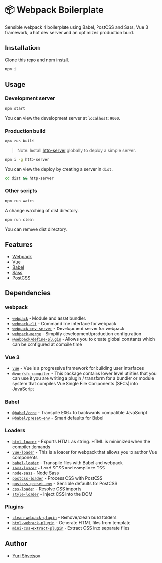 # 📦 Webpack Boilerplate

Sensible webpack 4 boilerplate using Babel, PostCSS and Sass, Vue 3 framework, a hot dev server and an optimized production build.

## Installation

Clone this repo and npm install.

```bash
npm i
```

## Usage

### Development server

```bash
npm start
```

You can view the development server at `localhost:9000`.

### Production build

```bash
npm run build
```

> Note: Install [http-server](https://www.npmjs.com/package/http-server) globally to deploy a simple server.

```bash
npm i -g http-server
```

You can view the deploy by creating a server in `dist`.

```bash
cd dist && http-server
```

### Other scripts

```bash
npm run watch
```

A change watching of dist directory.

```bash
npm run clean
```

You can remove dist directory.

## Features

- [Webpack](https://webpack.js.org/)
- [Vue](https://v3.vuejs.org/)
- [Babel](https://babeljs.io/)
- [Sass](https://sass-lang.com/)
- [PostCSS](https://postcss.org/)

## Dependencies

### webpack

- [`webpack`](https://github.com/webpack/webpack) - Module and asset bundler.
- [`webpack-cli`](https://github.com/webpack/webpack-cli) - Command line interface for webpack
- [`webpack-dev-server`](https://github.com/webpack/webpack-dev-server) - Development server for webpack
- [`webpack-merge`](https://github.com/survivejs/webpack-merge) - Simplify development/production configuration
- [`@webpack/define-plugin`](https://webpack.js.org/plugins/define-plugin) - Allows you to create global constants which can be configured at compile time 

### Vue 3

- [`vue`](https://v3.vuejs.org/) - Vue is a progressive framework for building user interfaces
- [`@vue/sfc-compiler`](https://www.npmjs.com/package/@vue/compiler-sfc) - This package contains lower level utilities that you can use if you are writing a plugin / transform for a bundler or module system that compiles Vue Single File Components (SFCs) into JavaScript

### Babel

- [`@babel/core`](https://www.npmjs.com/package/@babel/core) - Transpile ES6+ to backwards compatible JavaScript
- [`@babel/preset-env`](https://babeljs.io/docs/en/babel-preset-env) - Smart defaults for Babel

### Loaders

- [`html-loader`](https://webpack.js.org/loaders/html-loader/) - Exports HTML as string. HTML is minimized when the compiler demands
- [`vue-loader`](https://vue-loader.vuejs.org) - This is a loader for webpack that allows you to author Vue components
- [`babel-loader`](https://webpack.js.org/loaders/babel-loader/) - Transpile files with Babel and webpack
- [`sass-loader`](https://webpack.js.org/loaders/sass-loader/) - Load SCSS and compile to CSS
- [`node-sass`](https://github.com/sass/node-sass) - Node Sass
- [`postcss-loader`](https://webpack.js.org/loaders/postcss-loader/) - Process CSS with PostCSS
- [`postcss-preset-env`](https://www.npmjs.com/package/postcss-preset-env) - Sensible defaults for PostCSS
- [`css-loader`](https://webpack.js.org/loaders/css-loader/) - Resolve CSS imports
- [`style-loader`](https://webpack.js.org/loaders/style-loader/) - Inject CSS into the DOM

### Plugins

- [`clean-webpack-plugin`](https://github.com/johnagan/clean-webpack-plugin) - Remove/clean build folders
- [`html-webpack-plugin`](https://github.com/jantimon/html-webpack-plugin) - Generate HTML files from template
- [`mini-css-extract-plugin`](https://github.com/webpack-contrib/mini-css-extract-plugin) - Extract CSS into separate files

## Author

- [Yuri Shvetsov](https://www.yurishvetsov.ru)